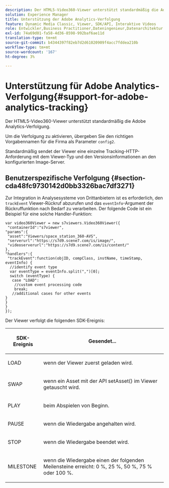 ```yaml
---
description: Der HTML5-Video360-Viewer unterstützt standardmäßig die Adobe Analytics-Verfolgung.
solution: Experience Manager
title: Unterstützung der Adobe Analytics-Verfolgung
feature: Dynamic Media Classic, Viewer, SDK/API, Interaktive Videos
role: Entwickler,Business Practitioner,Dateningenieur,Datenarchitektur
exl-id: 74a69d01-fa58-4d36-8598-992baf6ae11d
translation-type: tm+mt
source-git-commit: b4344397f82eb7d2d61020909f4acc7fddea210b
workflow-type: tm+mt
source-wordcount: '167'
ht-degree: 3%

---
```


# Unterstützung für Adobe Analytics-Verfolgung{#support-for-adobe-analytics-tracking}

Der HTML5-Video360-Viewer unterstützt standardmäßig die Adobe Analytics-Verfolgung.

Um die Verfolgung zu aktivieren, übergeben Sie den richtigen Vorgabennamen für die Firma als Parameter `config2`.

Standardmäßig sendet der Viewer eine einzelne Tracking-HTTP-Anforderung mit dem Viewer-Typ und den Versionsinformationen an den konfigurierten Image-Server.

## Benutzerspezifische Verfolgung {#section-cda48fc9730142d0bb3326bac7df3271}

Zur Integration in Analysesysteme von Drittanbietern ist es erforderlich, den `trackEvent` Viewer-Rückruf abzurufen und das `eventInfo`-Argument der Rückruffunktion nach Bedarf zu verarbeiten. Der folgende Code ist ein Beispiel für eine solche Handler-Funktion:

```
var video360Viewer = new s7viewers.Video360Viewer({ 
 "containerId":"s7viewer", 
"params":{ 
 "asset":"Viewers/space_station_360-AVS", 
 "serverurl":"https://s7d9.scene7.com/is/image/", 
 "videoserverurl":"https://s7d9.scene7.com/is/content/" 
}, 
"handlers":{ 
 "trackEvent":function(objID, compClass, instName, timeStamp, eventInfo) { 
  //identify event type 
  var eventType = eventInfo.split(",")[0]; 
  switch (eventType) { 
   case "LOAD": 
    //custom event processing code 
    break; 
   //additional cases for other events 
} 
} 
} 
});
```

Der Viewer verfolgt die folgenden SDK-Ereignis:

<table id="table_5D090E6614974D968E1A93B5727D859C"> 
 <thead> 
  <tr> 
   <th colname="col1" class="entry"> <p>SDK-Ereignis </p> </th> 
   <th colname="col2" class="entry"> <p>Gesendet... </p> </th> 
  </tr> 
 </thead>
 <tbody> 
  <tr> 
   <td colname="col1"> <p> <span class="codeph"> LOAD </span> </p> </td> 
   <td colname="col2"> <p>wenn der Viewer zuerst geladen wird. </p> </td> 
  </tr> 
  <tr> 
   <td colname="col1"> <p> <span class="codeph"> SWAP </span> </p> </td> 
   <td colname="col2"> <p>wenn ein Asset mit der API <span class="codeph"> setAsset() </span> im Viewer getauscht wird. </p> </td> 
  </tr> 
  <tr> 
   <td colname="col1"> <p> <span class="codeph"> PLAY </span> </p> </td> 
   <td colname="col2"> <p>beim Abspielen von Beginn. </p> </td> 
  </tr> 
  <tr> 
   <td colname="col1"> <p> <span class="codeph"> PAUSE </span> </p> </td> 
   <td colname="col2"> <p>wenn die Wiedergabe angehalten wird. </p> </td> 
  </tr> 
  <tr> 
   <td colname="col1"> <p> <span class="codeph"> STOP </span> </p> </td> 
   <td colname="col2"> <p>wenn die Wiedergabe beendet wird. </p> </td> 
  </tr> 
  <tr> 
   <td colname="col1"> <p> <span class="codeph"> MILESTONE </span> </p> </td> 
   <td colname="col2"> <p>wenn die Wiedergabe einen der folgenden Meilensteine erreicht: 0 %, 25 %, 50 %, 75 % oder 100 %. </p> </td> 
  </tr> 
 </tbody> 
</table>
